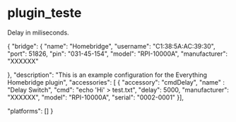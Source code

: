 # plugin_teste

Delay in miliseconds.



{
   "bridge": {
   	"name": "Homebridge",
   	"username": "C1:38:5A:AC:39:30",
   	"port": 51826,
   	"pin": "031-45-154",
   	"model": "RPI-10000A",
   	"manufacturer": "XXXXXX"
   	
   },
   "description": "This is an example configuration for the Everything Homebridge plugin",
   "accessories": [
  {
   		"accessory": "cmdDelay",
  		"name" : "Delay Switch",
   		"cmd": "echo 'Hi' > test.txt",
   		"delay": 5000,
		  "manufacturer": "XXXXXX",
   		"model": "RPI-10000A",
   		"serial": "0002-0001"
	}],
  
  "platforms": []
}
